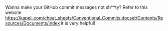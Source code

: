 Wanna make your GitHub commit messages not sh**ty? Refer to this website <https://kapeli.com/cheat_sheets/Conventional_Commits.docset/Contents/Resources/Documents/index> it is very helpful!